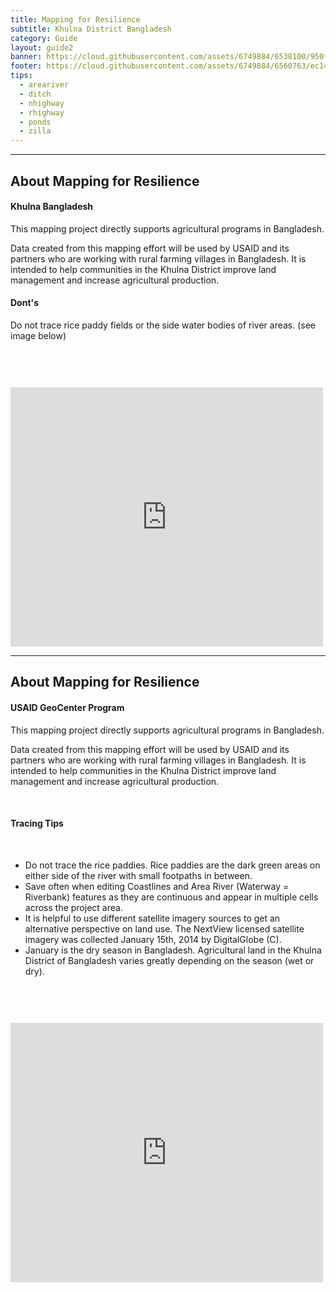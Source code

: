 ```yaml
---
title: Mapping for Resilience
subtitle: Khulna District Bangladesh
category: Guide
layout: guide2
banner: https://cloud.githubusercontent.com/assets/6749884/6538100/950f69da-c42b-11e4-8435-af86c87bc664.JPG
footer: https://cloud.githubusercontent.com/assets/6749884/6560763/ec1468c8-c662-11e4-9d85-6987deb429d9.png
tips:
  - areariver
  - ditch
  - nhighway
  - rhighway
  - ponds
  - zilla
---
```


<div id="test" class="col-lg-5 col-sm-6">
<hr class="section-heading-spacer">
<div class="clearfix"></div>

<h2 class="section-heading">About Mapping for Resilience</h2>

<h4 id="M4R">Khulna Bangladesh</h4> <p>This mapping project directly supports agricultural programs in Bangladesh.</p>  <p>Data created from this mapping effort will be used by USAID and its partners who are working with rural farming villages in Bangladesh. It is intended to help communities in the Khulna District improve land management and increase agricultural production.</p>

<h4> Dont's </h4>
<p> Do not trace rice paddy fields or the side water bodies of river areas. (see image below) </p>
</div>
<div class="col-lg-5 col-lg-offset-2 col-sm-6">
  <iframe style="margin-top:60px" src="http://www.openstreetmap.org/export/embed.html?bbox=89.3844223022461%2C22.701771555093703%2C89.67109680175781%2C22.85640378959344&amp;layer=mapnik" width="500" height="415" frameborder="0"></iframe>
</div>

<div id="test" class="col-lg-5 col-sm-6">
<hr class="section-heading-spacer">
<div class="clearfix"></div>

<h2 class="section-heading">About Mapping for Resilience</h2>

<h4 id="M4R">USAID GeoCenter Program</h4> <p>This mapping project directly supports agricultural programs in Bangladesh.</p> <p>Data created from this mapping effort will be used by USAID and its partners who are working with rural farming villages in Bangladesh. It is intended to help communities in the Khulna District improve land management and increase agricultural production.</p><br>

<h4> Tracing Tips </h4><br>
<ul>
  <li> Do not trace the rice paddies. Rice paddies are the dark green areas on either side of the river with small footpaths in between.</li>
  <li> Save often when editing Coastlines and Area River (Waterway = Riverbank) features as they are continuous and appear in multiple cells across the project area. </li>
  <li> It is helpful to use different satellite imagery sources to get an alternative perspective on land use. The NextView licensed satellite imagery was collected January 15th, 2014 by DigitalGlobe (C). </li>
  <li> January is the dry season in Bangladesh. Agricultural land in the Khulna District of Bangladesh varies greatly depending on the season (wet or dry).</li>
</ul>
</div>
<div class="col-lg-5 col-lg-offset-2 col-sm-6">
  <iframe style="margin-top:60px" src="http://www.openstreetmap.org/export/embed.html?bbox=89.3844223022461%2C22.701771555093703%2C89.67109680175781%2C22.85640378959344&amp;layer=mapnik" width="500" height="415" frameborder="0"></iframe>
</div>
